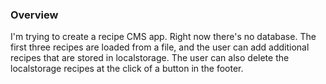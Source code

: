 ### Overview

I'm trying to create a recipe CMS app. Right now there's no database. The first three recipes are loaded from a file, and the user can add additional recipes that are stored in localstorage. The user can also delete the localstorage recipes at the click of a button in the footer.